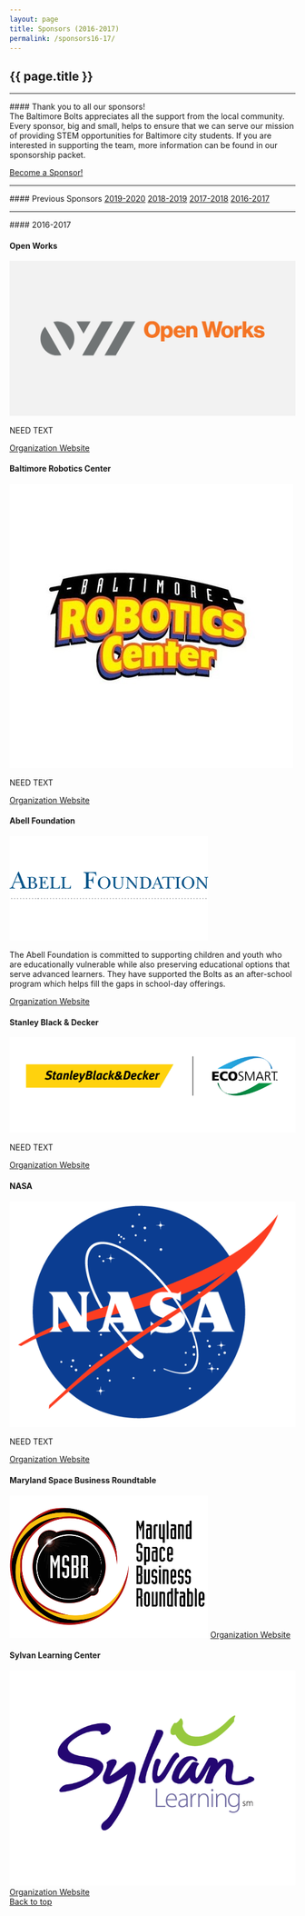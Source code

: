 ```yaml
---
layout: page
title: Sponsors (2016-2017)
permalink: /sponsors16-17/
---
```


<div class="container" markdown="1">
<section class="card bg-light page-card p-4" id="sponsors-page" markdown="1">

<h1 class="mx-auto">{{ page.title }}</h1>
<hr class="p-0">
<div class="text-center" markdown="1">
#### Thank you to all our sponsors!
<br>
The Baltimore Bolts appreciates all the support from the local community. Every sponsor, big and small, helps to ensure that we can serve our mission of providing STEM opportunities for Baltimore city students. If you are interested in supporting the team, more information can be found in our sponsorship packet.
</div>


<a href="https://drive.google.com/file/d/1LdXXeN1_GKDBXxM-N7AA-kjoi41qmzMV/view?usp=sharing" class="btn btn-primary w-100 text-light bg-theme">Become a Sponsor!</a>

<hr>

<div class="text-center" markdown="1">
#### Previous Sponsors
<a type="button" class="btn btn-primary text-light bg-theme" href="/sponsors/">2019-2020</a>
<a type="button" class="btn btn-primary text-light bg-theme" href="/sponsors18-19/">2018-2019</a>
<a type="button" class="btn btn-primary text-light bg-theme" href="/sponsors17-18/">2017-2018</a>
<a type="button" class="btn btn-primary text-light bg-theme" href="/sponsors16-17/">2016-2017</a>
</div>

<hr>

<div class="text-center" markdown="1">
#### 2016-2017
</div>


<div class="container">
<!------------------------>
<div class="row">
    <div class="col-md">
        <div class="card mb-4 sponsor-title">
            <div class="card-header bg-theme"><h4 class="card-title text-center text-light m-0">Open Works</h4></div>
            <div class="card-body">
                <div class="row">
                    <div class="col-md">
                        <img src="/assets/img/Logos/2017-2018/openworks-logo-1.jpg" class="d-flex img-fluid mx-auto mb-2 rounded"/>
                    </div>
                    <div class="col-md">
                        <p class="card-text">NEED TEXT</p>
                        <a href="https://openworksbmore.org/" class="btn btn-primary w-100 text-light bg-theme">Organization Website</a>
                    </div>
                </div>
            </div>
        </div>
    </div>
</div>
<!------------------------>
<!------------------------>
<div class="row">
    <div class="col-md">
        <div class="card mb-4 sponsor-title">
            <div class="card-header bg-theme"><h4 class="card-title text-center text-light m-0">Baltimore Robotics Center</h4></div>
            <div class="card-body">
                <div class="row">
                    <div class="col-md">
                        <img src="/assets/img/Logos/2017-2018/Baltimore Robotics Center.jpg" class="d-flex img-fluid mx-auto mb-2 rounded" />
                    </div>
                    <div class="col-md">
                        <p class="card-text">NEED TEXT</p>
                        <a href="https://baltimoreroboticscenter.com/" class="btn btn-primary w-100 text-light bg-theme">Organization Website</a>
                    </div>
                </div>
            </div>
        </div>
    </div>
</div>
<!------------------------>
<div class="row">
    <div class="col-md">
        <div class="card mb-4 sponsor-title">
            <div class="card-header bg-theme"><h4 class="card-title text-center text-light m-0">Abell Foundation</h4></div>
            <div class="card-body">
                <div class="row">
                    <div class="col-md">
                        <img src="/assets/img/sponsors/abell-foundation.png" class="d-flex img-fluid mx-auto mb-2 rounded"/>
                    </div>
                    <div class="col-md">
                        <p class="card-text">The Abell Foundation is committed to supporting children and youth who are educationally vulnerable while also preserving educational options that serve advanced learners. They have supported the Bolts as an after-school program which helps fill the gaps in school-day offerings.</p>
                        <a href="https://www.abell.org/education" class="btn btn-primary w-100 text-light bg-theme">Organization Website</a>
                    </div>
                </div>
            </div>
        </div>
    </div>
</div>
<!------------------------>
<div class="row">
    <div class="col-md">
        <div class="card mb-4 sponsor-title">
            <div class="card-header bg-theme"><h4 class="card-title text-center text-light m-0">Stanley Black & Decker</h4></div>
            <div class="card-body">
                <div class="row">
                    <div class="col-md">
                        <img src="/assets/img/Logos/2016-2017/EcoSmart_SBD_wBKG.png" class="d-flex img-fluid mx-auto mb-2 rounded"/>
                    </div>
                    <div class="col-md">
                        <p class="card-text">NEED TEXT</p>
                        <a href="https://stanleyblackanddecker.com/" class="btn btn-primary w-100 text-light bg-theme">Organization Website</a>
                    </div>
                </div>
            </div>
        </div>
    </div>
</div>
<!------------------------>
<!------------------------>
<div class="row">
    <div class="col-md">
        <div class="card mb-4 sponsor-title">
            <div class="card-header bg-theme"><h4 class="card-title text-center text-light m-0">NASA</h4></div>
            <div class="card-body">
                <div class="row">
                    <div class="col-md">
                        <img src="/assets/img/Logos/2017-2018/nasaLogo-570x450.png" class="d-flex img-fluid mx-auto mb-2 rounded"/>
                    </div>
                    <div class="col-md">
                        <p class="card-text">NEED TEXT</p>
                        <a href="https://NASA.gov/" class="btn btn-primary w-100 text-light bg-theme">Organization Website</a>
                    </div>
                </div>
            </div>
        </div>
    </div>
</div>
<!------------------------>
<!------------------------>
<div class="row">
    <div class="col-md">
        <div class="card mb-4">
            <div class="card-header bg-dark"><h4 class="card-title text-center text-light m-0 p-0 ">Maryland Space Business Roundtable</h4></div>
            <div class="card-body">
                <div class="row">
                    <div class="col-md">
                        <img src="/assets/img/sponsors/msbr.png" class="d-flex img-fluid mx-auto mb-2 rounded"/>
                        <a href="http://www.mdspace.org/stem-education.html" class="btn btn-primary w-100 text-light bg-dark">Organization Website</a>
                    </div>
                </div>
            </div>
        </div>
    </div>
    <div class="col-md">
        <div class="card mb-4">
            <div class="card-header bg-dark"><h4 class="card-title text-center text-light m-0 p-0">Sylvan Learning Center</h4></div>
            <div class="card-body">
                <div class="row">
                    <div class="col-md">
                        <img src="/assets/img/Logos/2016-2017/newsylvan_4c.png" class="d-flex img-fluid mx-auto mb-2 rounded"/>
                        <a href="https://sylvanlearning.com/" class="btn btn-primary w-100 text-light bg-dark">Organization Website</a>
                    </div>
                </div>
            </div>
        </div>
    </div>
    
</div>
<!------------------------>
<a href="" class="btn btn-primary w-100 text-light bg-theme">Back to top</a>
<!------------------------>
</div>

</section>
</div>